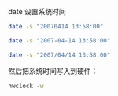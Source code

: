date 设置系统时间

```bash
date -s "20070414 13:58:00"

date -s "2007-04-14 13:58:00"

date -s "2007/04/14 13:58:00"
```

然后把系统时间写入到硬件：

```bash
hwclock -w
```

